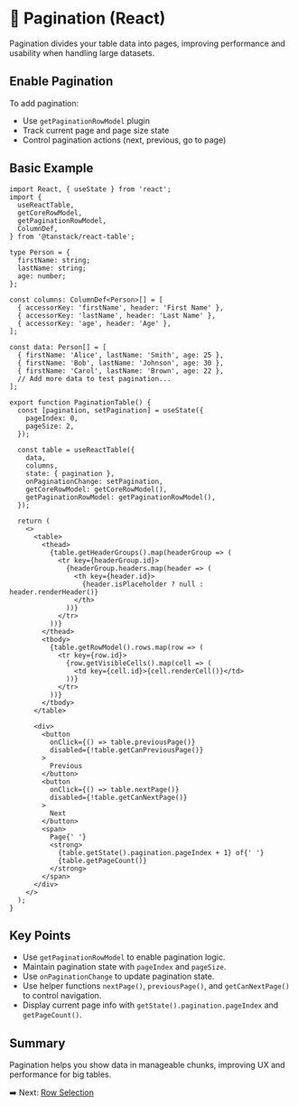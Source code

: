 
# 📄 Pagination (React)

Pagination divides your table data into pages, improving performance and usability when handling large datasets.

## Enable Pagination

To add pagination:

- Use `getPaginationRowModel` plugin
- Track current page and page size state
- Control pagination actions (next, previous, go to page)

## Basic Example

```tsx
import React, { useState } from 'react';
import {
  useReactTable,
  getCoreRowModel,
  getPaginationRowModel,
  ColumnDef,
} from '@tanstack/react-table';

type Person = {
  firstName: string;
  lastName: string;
  age: number;
};

const columns: ColumnDef<Person>[] = [
  { accessorKey: 'firstName', header: 'First Name' },
  { accessorKey: 'lastName', header: 'Last Name' },
  { accessorKey: 'age', header: 'Age' },
];

const data: Person[] = [
  { firstName: 'Alice', lastName: 'Smith', age: 25 },
  { firstName: 'Bob', lastName: 'Johnson', age: 30 },
  { firstName: 'Carol', lastName: 'Brown', age: 22 },
  // Add more data to test pagination...
];

export function PaginationTable() {
  const [pagination, setPagination] = useState({
    pageIndex: 0,
    pageSize: 2,
  });

  const table = useReactTable({
    data,
    columns,
    state: { pagination },
    onPaginationChange: setPagination,
    getCoreRowModel: getCoreRowModel(),
    getPaginationRowModel: getPaginationRowModel(),
  });

  return (
    <>
      <table>
        <thead>
          {table.getHeaderGroups().map(headerGroup => (
            <tr key={headerGroup.id}>
              {headerGroup.headers.map(header => (
                <th key={header.id}>
                  {header.isPlaceholder ? null : header.renderHeader()}
                </th>
              ))}
            </tr>
          ))}
        </thead>
        <tbody>
          {table.getRowModel().rows.map(row => (
            <tr key={row.id}>
              {row.getVisibleCells().map(cell => (
                <td key={cell.id}>{cell.renderCell()}</td>
              ))}
            </tr>
          ))}
        </tbody>
      </table>

      <div>
        <button
          onClick={() => table.previousPage()}
          disabled={!table.getCanPreviousPage()}
        >
          Previous
        </button>
        <button
          onClick={() => table.nextPage()}
          disabled={!table.getCanNextPage()}
        >
          Next
        </button>
        <span>
          Page{' '}
          <strong>
            {table.getState().pagination.pageIndex + 1} of{' '}
            {table.getPageCount()}
          </strong>
        </span>
      </div>
    </>
  );
}
````

## Key Points

* Use `getPaginationRowModel` to enable pagination logic.
* Maintain pagination state with `pageIndex` and `pageSize`.
* Use `onPaginationChange` to update pagination state.
* Use helper functions `nextPage()`, `previousPage()`, and `getCanNextPage()` to control navigation.
* Display current page info with `getState().pagination.pageIndex` and `getPageCount()`.

## Summary

Pagination helps you show data in manageable chunks, improving UX and performance for big tables.

➡️ Next: [Row Selection](row-selection.md)